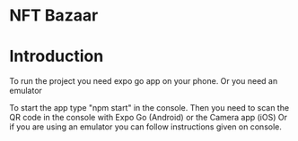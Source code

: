 # NFT Bazaar

# Introduction
To run the project you need expo go app on your phone.
Or you need an emulator

To start the app type "npm start" in the console.
Then you need to scan the QR code in the console with Expo Go (Android) or the Camera app (iOS)
Or if you are using an emulator you can follow instructions given on console.